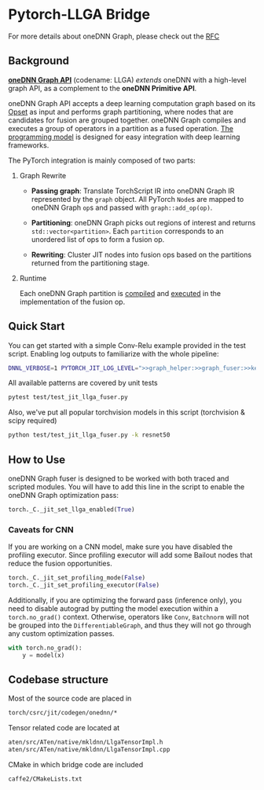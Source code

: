 # Pytorch-LLGA Bridge

For more details about oneDNN Graph, please check out the [RFC](https://github.com/pytorch/pytorch/issues/49444)

## Background

[**oneDNN Graph API**](https://spec.oneapi.com/onednn-graph/latest/introduction.html) (codename: LLGA) _extends_ oneDNN with a high-level graph API, as a complement to the **oneDNN Primitive API**.

oneDNN Graph API accepts a deep learning computation graph based on its [Opset](https://spec.oneapi.com/onednn-graph/latest/ops/index.html) as input and performs graph partitioning, where nodes that are candidates for fusion are grouped together. oneDNN Graph compiles and executes a group of operators in a partition as a fused operation. [The programming model](https://spec.oneapi.com/onednn-graph/latest/programming_model.html) is designed for easy integration with deep learning frameworks.

The PyTorch integration is mainly composed of two parts:

1. Graph Rewrite

    - **Passing graph**: Translate TorchScript IR into oneDNN Graph IR represented by the `graph` object. All PyTorch `Node`s are mapped to oneDNN Graph `op`s and passed with `graph::add_op(op)`.

    - **Partitioning**: oneDNN Graph picks out regions of interest and returns `std::vector<partition>`. Each `partition` corresponds to an unordered list of ops to form a fusion op.

    - **Rewriting**: Cluster JIT nodes into fusion ops based on the partitions returned from the partitioning stage.

2. Runtime

    Each oneDNN Graph partition is [compiled](https://spec.oneapi.com/onednn-graph/latest/programming_model.html#partition) and [executed](https://spec.oneapi.com/onednn-graph/latest/programming_model.html#compiled-partition) in the implementation of the fusion op.

## Quick Start

You can get started with a simple Conv-Relu example provided in the test script. Enabling log outputs to familiarize with the whole pipeline:

```bash
DNNL_VERBOSE=1 PYTORCH_JIT_LOG_LEVEL=">>graph_helper:>>graph_fuser:>>kernel:>>interface" python -u test/test_jit_llga_fuser.py -k test_conv2d_eltwise
```

All available patterns are covered by unit tests

```bash
pytest test/test_jit_llga_fuser.py
```

Also, we've put all popular torchvision models in this script (torchvision & scipy required)

```bash
python test/test_jit_llga_fuser.py -k resnet50
```

## How to Use

oneDNN Graph fuser is designed to be worked with both traced and scripted modules. You will have to add this line in the script to enable the oneDNN Graph optimization pass:

```python
torch._C._jit_set_llga_enabled(True)
```

### Caveats for CNN

If you are working on a CNN model, make sure you have disabled the profiling executor. Since profiling executor will add some Bailout nodes that reduce the fusion opportunities.

```python
torch._C._jit_set_profiling_mode(False)
torch._C._jit_set_profiling_executor(False)
```

Additionally, if you are optimizing the forward pass (inference only), you need to disable autograd by putting the model execution within a `torch.no_grad()` context. Otherwise, operators like `Conv`, `Batchnorm` will not be grouped into the `DifferentiableGraph`, and thus they will not go through any custom optimization passes.

```python
with torch.no_grad():
    y = model(x)
```

## Codebase structure

Most of the source code are placed in

```bash
torch/csrc/jit/codegen/onednn/*
```

Tensor related code are located at

```bash
aten/src/ATen/native/mkldnn/LlgaTensorImpl.h
aten/src/ATen/native/mkldnn/LlgaTensorImpl.cpp
```

CMake in which bridge code are included

```bash
caffe2/CMakeLists.txt
```
